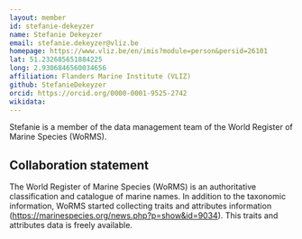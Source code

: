```yaml
---
layout: member
id: stefanie-dekeyzer
name: Stefanie Dekeyzer
email: stefanie.dekeyzer@vliz.be
homepage: https://www.vliz.be/en/imis?module=person&persid=26101
lat: 51.232685651884225
long: 2.9306846560034656
affiliation: Flanders Marine Institute (VLIZ)
github: StefanieDekeyzer
orcid: https://orcid.org/0000-0001-9525-2742
wikidata: 
---
```


Stefanie is a member of the data management team of the World Register of Marine Species (WoRMS).

## Collaboration statement
The World Register of Marine Species (WoRMS) is an authoritative classification and catalogue of marine names. In addition to the taxonomic information, WoRMS started collecting traits and attributes information (https://marinespecies.org/news.php?p=show&id=9034). This traits and attributes data is freely available.


